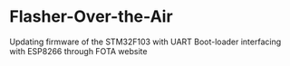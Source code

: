 # Flasher-Over-the-Air
Updating firmware of the STM32F103 with UART Boot-loader interfacing with ESP8266 through FOTA website
